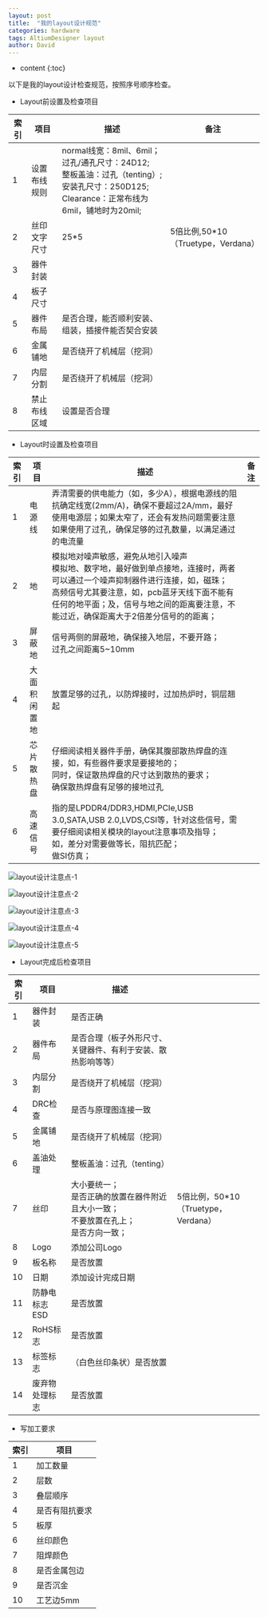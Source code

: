 ```yaml
---
layout: post
title:  "我的layout设计规范"
categories: hardware
tags: AltiumDesigner layout
author: David
---
```


* content
{:toc}

以下是我的layout设计检查规范，按照序号顺序检查。

* Layout前设置及检查项目

| 索引 | 项目 | 描述 | 备注 |
|---|---|---|---|
| 1 | 设置布线规则 | normal线宽：8mil、6mil；<br> 过孔/通孔尺寸：24D12;<br> 整板盖油：过孔（tenting）; <br> 安装孔尺寸：250D125; <br> Clearance：正常布线为6mil，铺地时为20mil; |  |
| 2 | 丝印文字尺寸 | 25*5 | 5倍比例,50\*10（Truetype，Verdana） |
| 3 | 器件封装 | | |
| 4 | 板子尺寸 | | |
| 5 | 器件布局 | 是否合理，能否顺利安装、组装，插接件能否契合安装 |  |
| 6 | 金属铺地 | 是否绕开了机械层（挖洞）| |
| 7 | 内层分割 | 是否绕开了机械层（挖洞）| |
| 8 | 禁止布线区域 | 设置是否合理 |  |

* Layout时设置及检查项目

| 索引 | 项目 | 描述 | 备注 |
|---|---|---|---|
| 1 | 电源线 | 弄清需要的供电能力（如，多少A），根据电源线的阻抗确定线宽(2mm/A)，确保不要超过2A/mm，最好使用电源层；如果太窄了，还会有发热问题需要注意<br>如果使用了过孔，确保足够的过孔数量，以满足通过的电流量 |  |
| 2 | 地 | 模拟地对噪声敏感，避免从地引入噪声<br>模拟地、数字地，最好做到单点接地，连接时，两者可以通过一个噪声抑制器件进行连接，如，磁珠；<br>高频信号尤其要注意，如，pcb蓝牙天线下面不能有任何的地平面；及，信号与地之间的距离要注意，不能过近，确保距离大于2倍差分信号的的距离； |  |
| 3 | 屏蔽地 | 信号两侧的屏蔽地，确保接入地层，不要开路；<br>过孔之间距离5~10mm | |
| 4 | 大面积闲置地 | 放置足够的过孔，以防焊接时，过加热炉时，铜层翘起 | |
| 5 | 芯片散热盘 | 仔细阅读相关器件手册，确保其腹部散热焊盘的连接，如，有些器件要求是要接地的；<br>同时，保证散热焊盘的尺寸达到散热的要求；<br>确保散热焊盘有足够的接地过孔 | |
| 6 | 高速信号 | 指的是LPDDR4/DDR3,HDMI,PCIe,USB 3.0,SATA,USB 2.0,LVDS,CSI等，针对这些信号，需要仔细阅读相关模块的layout注意事项及指导；<br>如，差分对需要做等长，阻抗匹配；<br>做SI仿真； | |

![layout设计注意点-1](https://github.com/titron/titron.github.io/raw/master/img/2019-10-18-layout_1.png)

![layout设计注意点-2](https://github.com/titron/titron.github.io/raw/master/img/2019-10-18-layout_2.png)

![layout设计注意点-3](https://github.com/titron/titron.github.io/raw/master/img/2019-10-18-layout_3.png)

![layout设计注意点-4](https://github.com/titron/titron.github.io/raw/master/img/2019-10-18-layout_4.png)

![layout设计注意点-5](https://github.com/titron/titron.github.io/raw/master/img/2019-10-18-layout_5.png)

* Layout完成后检查项目

| 索引 | 项目 | 描述 |  |
|---|---|---|---|
| 1 | 器件封装 | 是否正确 |  |
| 2 | 器件布局 | 是否合理（板子外形尺寸、关键器件、有利于安装、散热影响等等） |  |
| 3 | 内层分割 | 是否绕开了机械层（挖洞）| |
| 4 | DRC检查 | 是否与原理图连接一致|  |
| 5 | 金属铺地 | 是否绕开了机械层（挖洞）| |
| 6 | 盖油处理 | 整板盖油：过孔（tenting）| |
| 7 | 丝印 | 大小要统一；<br>是否正确的放置在器件附近且大小一致；<br>不要放置在孔上；<br>是否方向一致；| 5倍比例，50*10（Truetype，Verdana）|
| 8 | Logo | 添加公司Logo |  |
| 9 | 板名称 | 是否放置 |  |
| 10 | 日期 | 添加设计完成日期 |  |
| 11 | 防静电标志ESD | 是否放置 |  |
| 12 | RoHS标志 | 是否放置 |  |
| 13 | 标签标志 | （白色丝印条状）是否放置 |  |
| 14 | 废弃物处理标志 | 是否放置 |  |

* 写加工要求

| 索引 | 项目 |
|---|---|
| 1 | 加工数量 |
| 2 | 层数 |
| 3 | 叠层顺序 |
| 4 | 是否有阻抗要求 |
| 5 | 板厚 |
| 6 | 丝印颜色 |
| 7 | 阻焊颜色 |
| 8 | 是否金属包边 |
| 9 | 是否沉金 |
| 10 | 工艺边5mm |

